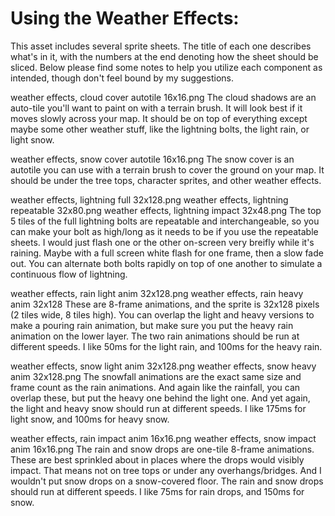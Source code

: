 # Using the Weather Effects:

This asset includes several sprite sheets.
The title of each one describes what's in it, with the numbers at the end denoting how the sheet should be sliced.
Below please find some notes to help you utilize each component as intended, though don't feel bound by my suggestions.


weather effects, cloud cover autotile 16x16.png
	The cloud shadows are an auto-tile you'll want to paint on with a terrain brush. It will look best if it moves slowly across your map.
	It should be on top of everything except maybe some other weather stuff, like the lightning bolts, the light rain, or light snow.

weather effects, snow cover autotile 16x16.png
	The snow cover is an autotile you can use with a terrain brush to cover the ground on your map.
	It should be under the tree tops, character sprites, and other weather effects.

weather effects, lightning full 32x128.png
weather effects, lightning repeatable 32x80.png
weather effects, lightning impact 32x48.png
	The top 5 tiles of the full lightning bolts are repeatable and interchangeable, so you can make your bolt as high/long as it needs to be if you use the repeatable sheets.
	I would just flash one or the other on-screen very breifly while it's raining. Maybe with a full screen white flash for one frame, then a slow fade out.
	You can alternate both bolts rapidly on top of one another to simulate a continuous flow of lightning.

weather effects, rain light anim 32x128.png
weather effects, rain heavy anim 32x128
	These are 8-frame animations, and the sprite is 32x128 pixels (2 tiles wide, 8 tiles high).
	You can overlap the light and heavy versions to make a pouring rain animation, but make sure you put the heavy rain animation on the lower layer.
	The two rain animations should be run at different speeds. I like 50ms for the light rain, and 100ms for the heavy rain.

weather effects, snow light anim 32x128.png
weather effects, snow heavy anim 32x128.png
	The snowfall animations are the exact same size and frame count as the rain animations.
	And again like the rainfall, you can overlap these, but put the heavy one behind the light one.
	And yet again, the light and heavy snow should run at different speeds. I like 175ms for light snow, and 100ms for heavy snow.

weather effects, rain impact anim 16x16.png
weather effects, snow impact anim 16x16.png
	The rain and snow drops are one-tile 8-frame animations. These are best sprinkled about in places where the drops would visibly impact.
	That means not on tree tops or under any overhangs/bridges. And I wouldn't put snow drops on a snow-covered floor.
	The rain and snow drops should run at different speeds. I like 75ms for rain drops, and 150ms for snow.
